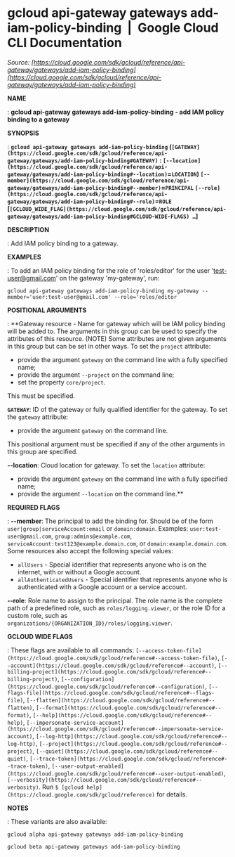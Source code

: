 # gcloud api-gateway gateways add-iam-policy-binding  |  Google Cloud CLI Documentation

*Source: [https://cloud.google.com/sdk/gcloud/reference/api-gateway/gateways/add-iam-policy-binding](https://cloud.google.com/sdk/gcloud/reference/api-gateway/gateways/add-iam-policy-binding)*

**NAME**

: **gcloud api-gateway gateways add-iam-policy-binding - add IAM policy binding to a gateway**

**SYNOPSIS**

: **`gcloud api-gateway gateways add-iam-policy-binding` (`[GATEWAY](https://cloud.google.com/sdk/gcloud/reference/api-gateway/gateways/add-iam-policy-binding#GATEWAY)` : `[--location](https://cloud.google.com/sdk/gcloud/reference/api-gateway/gateways/add-iam-policy-binding#--location)`=`LOCATION`) `[--member](https://cloud.google.com/sdk/gcloud/reference/api-gateway/gateways/add-iam-policy-binding#--member)`=`PRINCIPAL` `[--role](https://cloud.google.com/sdk/gcloud/reference/api-gateway/gateways/add-iam-policy-binding#--role)`=`ROLE` [`[GCLOUD_WIDE_FLAG](https://cloud.google.com/sdk/gcloud/reference/api-gateway/gateways/add-iam-policy-binding#GCLOUD-WIDE-FLAGS) …`]**

**DESCRIPTION**

: Add IAM policy binding to a gateway.

**EXAMPLES**

: To add an IAM policy binding for the role of 'roles/editor' for the user
'test-user@gmail.com' on the gateway 'my-gateway', run:

```
gcloud api-gateway gateways add-iam-policy-binding my-gateway --member='user:test-user@gmail.com' --role='roles/editor
```

**POSITIONAL ARGUMENTS**

: **Gateway resource - Name for gateway which will be IAM policy binding will be
added to. The arguments in this group can be used to specify the attributes of
this resource. (NOTE) Some attributes are not given arguments in this group but
can be set in other ways.
To set the `project` attribute:

- provide the argument `gateway` on the command line with a fully
specified name;
- provide the argument `--project` on the command line;
- set the property `core/project`.

This must be specified.

**`GATEWAY`**:
ID of the gateway or fully qualified identifier for the gateway.
To set the `gateway` attribute:

- provide the argument `gateway` on the command line.

This positional argument must be specified if any of the other arguments in this
group are specified.

**--location**:
Cloud location for gateway.
To set the `location` attribute:

- provide the argument `gateway` on the command line with a fully
specified name;
- provide the argument `--location` on the command line.**

**REQUIRED FLAGS**

: **--member**:
The principal to add the binding for. Should be of the form
`user|group|serviceAccount:email` or `domain:domain`.
Examples: `user:test-user@gmail.com`,
`group:admins@example.com`,
`serviceAccount:test123@example.domain.com`, or
`domain:example.domain.com`.
Some resources also accept the following special values:

- `allUsers` - Special identifier that represents anyone who is on the
internet, with or without a Google account.
- `allAuthenticatedUsers` - Special identifier that represents anyone
who is authenticated with a Google account or a service account.

**--role**:
Role name to assign to the principal. The role name is the complete path of a
predefined role, such as `roles/logging.viewer`, or the role ID for a
custom role, such as
`organizations/{ORGANIZATION_ID}/roles/logging.viewer`.

**GCLOUD WIDE FLAGS**

: These flags are available to all commands: `[--access-token-file](https://cloud.google.com/sdk/gcloud/reference#--access-token-file)`,
`[--account](https://cloud.google.com/sdk/gcloud/reference#--account)`, `[--billing-project](https://cloud.google.com/sdk/gcloud/reference#--billing-project)`,
`[--configuration](https://cloud.google.com/sdk/gcloud/reference#--configuration)`,
`[--flags-file](https://cloud.google.com/sdk/gcloud/reference#--flags-file)`,
`[--flatten](https://cloud.google.com/sdk/gcloud/reference#--flatten)`, `[--format](https://cloud.google.com/sdk/gcloud/reference#--format)`, `[--help](https://cloud.google.com/sdk/gcloud/reference#--help)`, `[--impersonate-service-account](https://cloud.google.com/sdk/gcloud/reference#--impersonate-service-account)`,
`[--log-http](https://cloud.google.com/sdk/gcloud/reference#--log-http)`,
`[--project](https://cloud.google.com/sdk/gcloud/reference#--project)`, `[--quiet](https://cloud.google.com/sdk/gcloud/reference#--quiet)`, `[--trace-token](https://cloud.google.com/sdk/gcloud/reference#--trace-token)`, `[--user-output-enabled](https://cloud.google.com/sdk/gcloud/reference#--user-output-enabled)`,
`[--verbosity](https://cloud.google.com/sdk/gcloud/reference#--verbosity)`.
Run `$ [gcloud help](https://cloud.google.com/sdk/gcloud/reference)` for details.

**NOTES**

: These variants are also available:

```
gcloud alpha api-gateway gateways add-iam-policy-binding
```

```
gcloud beta api-gateway gateways add-iam-policy-binding
```